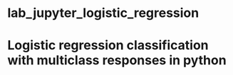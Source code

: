 # lab_jupyter_logistic_regression
# Logistic regression classification with multiclass responses in python
